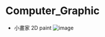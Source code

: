 # Computer_Graphic
* 小畫家 2D paint
![image](https://github.com/shenrong0206/Computer_Graphic/assets/100283820/534549c1-72c1-42e5-8d4c-c90acb47114f)
